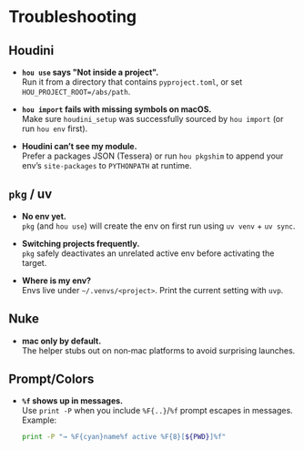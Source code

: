 # Troubleshooting

## Houdini

- **`hou use` says "Not inside a project".**  
  Run it from a directory that contains `pyproject.toml`, or set `HOU_PROJECT_ROOT=/abs/path`.

- **`hou import` fails with missing symbols on macOS.**  
  Make sure `houdini_setup` was successfully sourced by `hou import` (or run `hou env` first).

- **Houdini can’t see my module.**  
  Prefer a packages JSON (Tessera) or run `hou pkgshim` to append your env’s `site‑packages` to `PYTHONPATH` at runtime.

## `pkg` / uv

- **No env yet.**  
  `pkg` (and `hou use`) will create the env on first run using `uv venv` + `uv sync`.

- **Switching projects frequently.**  
  `pkg` safely deactivates an unrelated active env before activating the target.

- **Where is my env?**  
  Envs live under `~/.venvs/<project>`. Print the current setting with `uvp`.

## Nuke

- **mac only by default.**  
  The helper stubs out on non‑mac platforms to avoid surprising launches.

## Prompt/Colors

- **`%f` shows up in messages.**  
  Use `print -P` when you include `%F{..}`/`%f` prompt escapes in messages. Example:
  ```zsh
  print -P "→ %F{cyan}name%f active %F{8}[${PWD}]%f"
  ```
